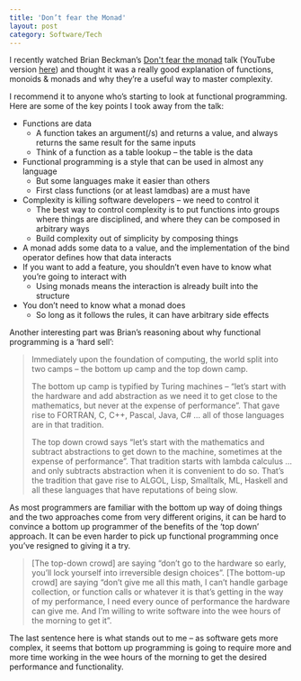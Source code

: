 ```yaml
---
title: 'Don’t fear the Monad'
layout: post
category: Software/Tech
---
```


I recently watched Brian Beckman’s [Don't fear the monad](http://channel9.msdn.com/shows/Going+Deep/Brian-Beckman-Dont-fear-the-Monads/) talk (YouTube version [here](href="http://www.youtube.com/watch?v=ZhuHCtR3xq8)) and thought it was a really good explanation of functions, monoids & monads and why they’re a useful way to master complexity.

I recommend it to anyone who’s starting to look at functional programming. Here are some of the key points I took away from the talk:

  * Functions are data 
      * A function takes an argument(/s) and returns a value, and always returns the same result for the same inputs
      * Think of a function as a table lookup – the table is the data
  * Functional programming is a style that can be used in almost any language 
      * But some languages make it easier than others
      * First class functions (or at least lamdbas) are a must have
  * Complexity is killing software developers – we need to control it 
      * The best way to control complexity is to put functions into groups where things are disciplined, and where they can be composed in arbitrary ways
      * Build complexity out of simplicity by composing things
  * A monad adds some data to a value, and the implementation of the bind operator defines how that data interacts
  * If you want to add a feature, you shouldn’t even have to know what you’re going to interact with 
      * Using monads means the interaction is already built into the structure
  * You don’t need to know what a monad does
      * So long as it follows the rules, it can have arbitrary side effects

Another interesting part was Brian’s reasoning about why functional programming is a ‘hard sell’:

> Immediately upon the foundation of computing, the world split into two camps – the bottom up camp and the top down camp.
> 
> The bottom up camp is typified by Turing machines – “let’s start with the hardware and add abstraction as we need it to get close to the mathematics, but never at the expense of performance”. That gave rise to FORTRAN, C, C++, Pascal, Java, C# … all of those languages are in that tradition.
> 
> The top down crowd says “let’s start with the mathematics and subtract abstractions to get down to the machine, sometimes at the expense of performance”. That tradition starts with lambda calculus … and only subtracts abstraction when it is convenient to do so. That’s the tradition that gave rise to ALGOL, Lisp, Smalltalk, ML, Haskell and all these languages that have reputations of being slow.

As most programmers are familiar with the bottom up way of doing things and the two approaches come from very different origins, it can be hard to convince a bottom up programmer of the benefits of the ‘top down’ approach. It can be even harder to pick up functional programming once you’ve resigned to giving it a try.

> [The top-down crowd] are saying “don’t go to the hardware so early, you’ll lock yourself into irreversible design choices”. [The bottom-up crowd] are saying “don’t give me all this math, I can’t handle garbage collection, or function calls or whatever it is that’s getting in the way of my performance, I need every ounce of performance the hardware can give me. And I’m willing to write software into the wee hours of the morning to get it”.

The last sentence here is what stands out to me – as software gets more complex, it seems that bottom up programming is going to require more and more time working in the wee hours of the morning to get the desired performance and functionality.
